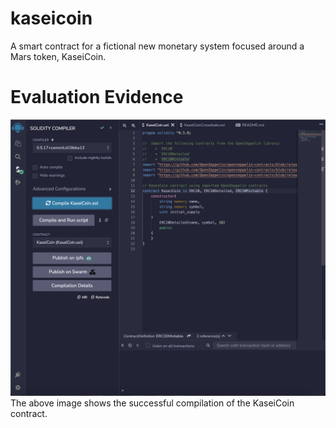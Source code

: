 # kaseicoin
A smart contract for a fictional new monetary system focused around a Mars token, KaseiCoin.


# Evaluation Evidence

![Image](Images/kaseicoin_compiled.png)
The above image shows the successful compilation of the KaseiCoin contract.